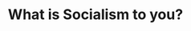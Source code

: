 ---
layout: post
type: episode
title: What is Socialism to you?
epnumber: 10
section: 0
description: William and Dr. Kade Roundy from Texas discuss the range of perspectives among people from different countries and different political persuasions. Is socialism what the Soviets had or what Scandinavians now have? Is it economic solidarity or the beginnings of a dictatorship?
image: /images/ep10banner.jpg
audio: s1!733d7
video: 3fFM8oSW1Ig
categories: [socialism, libertarianism]
tags: [interview]
comments: true
---